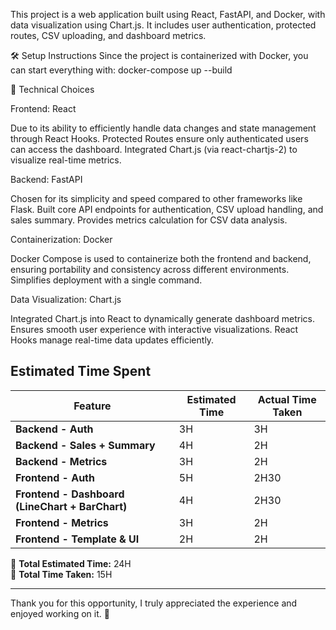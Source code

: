 This project is a web application built using React, FastAPI, and Docker, with data visualization using Chart.js. It includes user authentication, protected routes, CSV uploading, and dashboard metrics.

🛠 Setup Instructions
Since the project is containerized with Docker, you can start everything with: docker-compose up --build

🚀 Technical Choices

Frontend: React

Due to its ability to efficiently handle data changes and state management through React Hooks.
Protected Routes ensure only authenticated users can access the dashboard.
Integrated Chart.js (via react-chartjs-2) to visualize real-time metrics.


Backend: FastAPI

Chosen for its simplicity and speed compared to other frameworks like Flask.
Built core API endpoints for authentication, CSV upload handling, and sales summary.
Provides metrics calculation for CSV data analysis.

Containerization: Docker

Docker Compose is used to containerize both the frontend and backend, ensuring portability and consistency across different environments.
Simplifies deployment with a single command.

Data Visualization: Chart.js

Integrated Chart.js into React to dynamically generate dashboard metrics.
Ensures smooth user experience with interactive visualizations.
React Hooks manage real-time data updates efficiently.



## Estimated Time Spent

| Feature                        | Estimated Time | Actual Time Taken |
|--------------------------------|---------------|-------------------|
| **Backend - Auth**             | 3H            | 3H                |
| **Backend - Sales + Summary**  | 4H            | 2H                |
| **Backend - Metrics**          | 3H            | 2H                |
| **Frontend - Auth**            | 5H            | 2H30              |
| **Frontend - Dashboard (LineChart + BarChart)** | 4H        | 2H30 |
| **Frontend - Metrics**         | 3H            | 2H                |
| **Frontend - Template & UI**   | 2H            | 2H                |

📀 **Total Estimated Time:** 24H  
📄 **Total Time Taken:** 15H  

---

Thank you for this opportunity, I truly appreciated the experience and enjoyed working on it. 🚀
